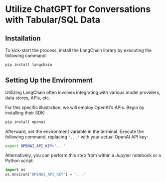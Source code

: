 # Utilize ChatGPT for Conversations with Tabular/SQL Data

## Installation

To kick-start the process, install the LangChain library by executing the following command:

```bash
pip install langchain
```

## Setting Up the Environment

Utilizing LangChain often involves integrating with various model providers, data stores, APIs, etc.

For this specific illustration, we will employ OpenAI's APIs. Begin by installing their SDK:

```bash
pip install openai
```

Afterward, set the environment variable in the terminal. Execute the following command, replacing `"..."` with your actual OpenAI API key:

```bash
export OPENAI_API_KEY="..."
```

Alternatively, you can perform this step from within a Jupyter notebook or a Python script:

```python
import os
os.environ["OPENAI_API_KEY"] = "..."
```
